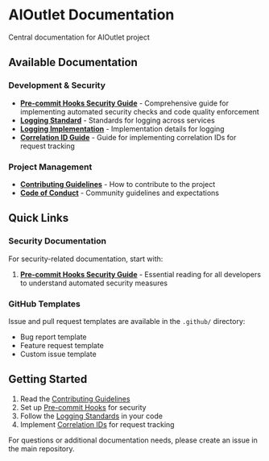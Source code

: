 # AIOutlet Documentation

Central documentation for AIOutlet project

## Available Documentation

### Development & Security

- **[Pre-commit Hooks Security Guide](PRE_COMMIT_HOOKS_SECURITY_GUIDE.md)** - Comprehensive guide for implementing automated security checks and code quality enforcement
- **[Logging Standard](LOGGING_STANDARD.md)** - Standards for logging across services
- **[Logging Implementation](LOGGING_IMPLEMENTATION.md)** - Implementation details for logging
- **[Correlation ID Guide](CORRELATION_ID_GUIDE.md)** - Guide for implementing correlation IDs for request tracking

### Project Management

- **[Contributing Guidelines](CONTRIBUTING.md)** - How to contribute to the project
- **[Code of Conduct](CODE_OF_CONDUCT.md)** - Community guidelines and expectations

## Quick Links

### Security Documentation

For security-related documentation, start with:

1. **[Pre-commit Hooks Security Guide](PRE_COMMIT_HOOKS_SECURITY_GUIDE.md)** - Essential reading for all developers to understand automated security measures

### GitHub Templates

Issue and pull request templates are available in the `.github/` directory:

- Bug report template
- Feature request template  
- Custom issue template

## Getting Started

1. Read the [Contributing Guidelines](CONTRIBUTING.md)
2. Set up [Pre-commit Hooks](PRE_COMMIT_HOOKS_SECURITY_GUIDE.md) for security
3. Follow the [Logging Standards](LOGGING_STANDARD.md) in your code
4. Implement [Correlation IDs](CORRELATION_ID_GUIDE.md) for request tracking

For questions or additional documentation needs, please create an issue in the main repository.
